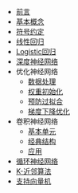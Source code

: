 * [前言](README)
* [基本概念](machine_learning/0_0_concept)
* [符号约定](machine_learning/0_1_notion)
* [线性回归](machine_learning/1_0_linear_regression)
* [Logistic回归](machine_learning/1_1_logistic_regression)
* [深度神经网络](machine_learning/1_2_nerual_network)
* 优化神经网络
  * [数据处理](machine_learning/2_0_data_sets)
  * [权重初始化](machine_learning/2_1_weight_initialization)
  * [预防过拟合](machine_learning/2_2_regularization)
  * [梯度下降优化](machine_learning/2_3_gradient_descent_improving)
* 卷积神经网络
  * [基本单元](machine_learning/3_0_cnn_basic_unit)
  * [经典结构](machine_learning/3_1_cnn_classical_structure)
  * [应用](machine_learning/3_2_cnn_application)
* [循环神经网络]()
* [K-近邻算法](machine_learning/5_0_k_nearest_neighbor)
* [支持向量机]()
  